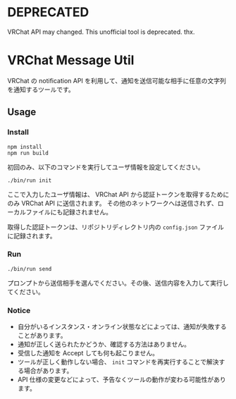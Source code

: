 # DEPRECATED

VRChat API may changed. This unofficial tool is deprecated. thx.

# VRChat Message Util

VRChat の notification API を利用して、通知を送信可能な相手に任意の文字列を通知するツールです。

## Usage

### Install

```
npm install
npm run build
```

初回のみ、以下のコマンドを実行してユーザ情報を設定してください。

```
./bin/run init
```

ここで入力したユーザ情報は、 VRChat API から認証トークンを取得するためにのみ VRChat API に送信されます。
その他のネットワークへは送信されず、ローカルファイルにも記録されません。

取得した認証トークンは、リポジトリディレクトリ内の `config.json` ファイルに記録されます。

### Run

```
./bin/run send
```

プロンプトから送信相手を選んでください。その後、送信内容を入力して実行してください。

### Notice

- 自分がいるインスタンス・オンライン状態などによっては、通知が失敗することがあります。
- 通知が正しく送られたかどうか、確認する方法はありません。
- 受信した通知を Accept しても何も起こりません。
- ツールが正しく動作しない場合、 `init` コマンドを再実行することで解決する場合があります。
- API 仕様の変更などによって、予告なくツールの動作が変わる可能性があります。

